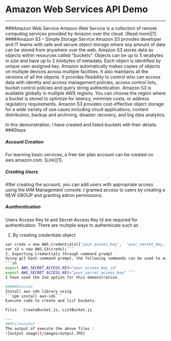 ﻿# Amazon Web Services API Demo
---
###Amazon Web Service
Amazon Web Service is a collection of remote computing services provided by Amazon over the cloud. [Read more][1].
####Amazon S3 – Simple Storage Service
Amazon S3 provides developer and IT teams with safe and secure object storage where any amount of data can be stored from anywhere over the web. Amazon S3 stores data as objects within resources called "buckets". Objects can be up to 5 terabytes in size and have up to 2 kilobytes of metadata. Each object is identified by unique user assigned key. Amazon automatically makes copies of objects on multiple devices across multiple facilities. It also maintains all the versions of all the objects. It provides flexibility to control who can access data with identity and access management policies, access control lists, bucket control policies and query string authentication.  Amazon S3 is available globally in multiple AWS regions. You can choose the region where a bucket is stored to optimize for latency, minimize costs, or address regulatory requirements. Amazon S3 provides cost-effective object storage for a wide variety of use cases including cloud applications, content distribution, backup and archiving, disaster recovery, and big data analytics.

In this demonstration, I have created and listed buckets wth their details.
###Steps
##### Account Creation
For learning basic services, a free-tier plan account can be created on aws.amazon.com.
[Link][1].
##### Creating Users
After creating the account, you can add users with appropriate access using the IAM Management console.
I granted access to users by creating a NEW GROUP and granting admin permissions.

##### Aunthentication
Users Access Key Id and Secret Access Key Id are required for authentication. There are multiple ways to authenticate such as
1. By creating credentials object
```sh
var creds = new AWS.Credentials({'your_access_key',  'your_secret_key_id', null});
var s3 = new AWS.S3(creds);```
2. Exporting Credentials through command prompt - 
Using git bash command prompt, the following commands can be used to authenticate.
```sh
export AWS_SECRET_ACCESS_KEY="your_access_key_id" 
export AWS_SECRET_ACCESS_KEY="your_secret_access_key" ```
I have used the 2nd option for this demonstration.

#####Execute
Install aws sdk library using 
```npm install aws-sdk```
Execute code to create and list buckets.

Files - CreateBucket.js, ListBucket.js

---
###Screenshot
The output of execute the above files :
![output image](/images/output.JPG)
